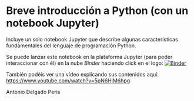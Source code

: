 # Breve introducción a Python (con un notebook Jupyter)

Incluye un solo notebook Jupyter que describe algunas características fundamentales del lenguaje de programación Python.

Se puede lanzar este notebook en la plataforma Jupyter (para poder interaccionar con él) en la nube _Binder_ haciendo click en el logo: 
[![Binder](https://mybinder.org/badge_logo.svg)](https://mybinder.org/v2/gh/andelpe/python-intro/master?urlpath=lab)

También podéis ver una vídeo explicando sus contenidos aquí: https://www.youtube.com/watch?v=5pN6HjM6hpg

Antonio Delgado Peris
